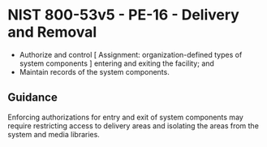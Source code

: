 # NIST 800-53v5 - PE-16 - Delivery and Removal
- Authorize and control \[ Assignment: organization-defined types of system components \] entering and exiting the facility; and
- Maintain records of the system components.
## Guidance
Enforcing authorizations for entry and exit of system components may require restricting access to delivery areas and isolating the areas from the system and media libraries.